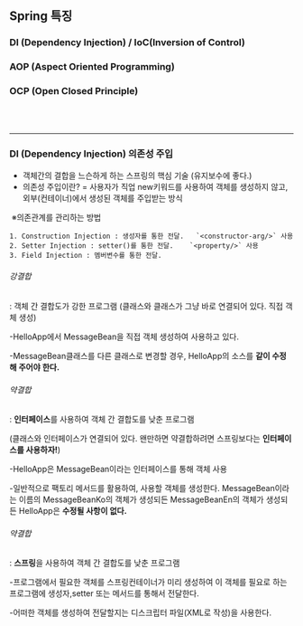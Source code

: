 ## Spring 특징

### DI (Dependency Injection) / IoC(Inversion of Control)

### AOP (Aspect Oriented Programming)

### OCP (Open Closed Principle)

<br>

<br>

---

### DI (Dependency Injection) 의존성 주입

- 객체간의 결합을 느슨하게 하는 스프링의 핵심 기술 (유지보수에 좋다.)
- 의존성 주입이란? = 사용자가 직업 new키워드를 사용하여 객체를 생성하지 않고, 외부(컨테이너)에서 생성된 객체를 주입받는 방식



​	※의존관계를 관리하는 방법

	1. Construction Injection : 생성자를 통한 전달.   `<constructor-arg/>` 사용
 	2. Setter Injection : setter()를 통한 전달.    `<property/>` 사용
 	3. Field Injection : 멤버변수를 통한 전달.



###### 강결합 

: 객체 간 결합도가 강한 프로그램 (클래스와 클래스가 그냥 바로 연결되어 있다. 직접 객체 생성)

-HelloApp에서 MessageBean을 직접 객체 생성하여 사용하고 있다.

-MessageBean클래스를 다른 클래스로 변경할 경우, HelloApp의 소스를 **같이 수정해 주어야 한다.**



###### 약결합

: **인터페이스**를 사용하여 객체 간 결합도를 낮춘 프로그램

(클래스와 인터페이스가 연결되어 있다. 왠만하면 약결합하려면 스프링보다는 **인터페이스를 사용하자!**)

-HelloApp은 MessageBean이라는 인터페이스를 통해 객체 사용

-일반적으로 팩토리 메서드를 활용하여, 사용할 객체를 생성한다. MessageBean이라는 이름의 MessageBeanKo의 객체가 생성되든 MessageBeanEn의 객체가 생성되든 HelloApp은 **수정될 사항이 없다.**



###### 약결합

: **스프링**을 사용하여 객체 간 결합도를 낮춘 프로그램

-프로그램에서 필요한 객체를 스프링컨테이너가 미리 생성하여 이 객체를 필요로 하는 프로그램에 생성자,setter 또는 메서드를 통해서 전달한다.

-어떠한 객체를 생성하여 전달할지는 디스크립터 파일(XML로 작성)을 사용한다.









